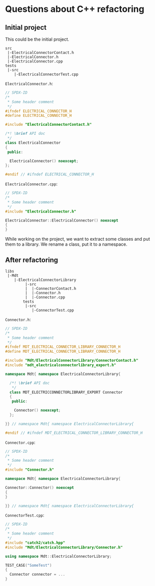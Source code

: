 # Questions about C++ refactoring

## Initial project

This could be the initial project.

```
src
 |-ElectricalConnectorContact.h
 |-ElectricalConnector.h
 |-ElectricalConnector.cpp
tests
 |-src
    |-ElectricalConnectorTest.cpp
```

`ElectricalConnector.h`:
```CPP
// SPDX-ID
/*
 * Some header comment
 */
#ifndef ELECTRICAL_CONNECTOR_H
#define ELECTRICAL_CONNECTOR_H

#include "ElectricalConnectorContact.h"

/*! \brief API doc
 */
class ElectricalConnector
{
 public:

  ElectricalConnector() noexcept;
};

#endif // #ifndef ELECTRICAL_CONNECTOR_H
```

`ElectricalConnector.cpp`:
```CPP
// SPDX-ID
/*
 * Some header comment
 */
#include "ElectricalConnector.h"

ElectricalConnector::ElectricalConnector() noexcept
{
}
```

While working on the project, we want to extract some classes and put them to a library.
We rename a class, put it to a namespace.

## After refactoring



```
libs
 |-Mdt
    |-ElectricalConnectorLibrary
         |-src
         |  |-ConnectorContact.h
         |  |-Connector.h
         |  |-Connector.cpp
        tests
         |-src
            |-ConnectorTest.cpp
```

`Connector.h`:
```CPP
// SPDX-ID
/*
 * Some header comment
 */
#ifndef MDT_ELECTRICAL_CONNECTOR_LIBRARY_CONNECTOR_H
#define MDT_ELECTRICAL_CONNECTOR_LIBRARY_CONNECTOR_H

#include "Mdt/ElectricalConnectorLibrary/ConnectorContact.h"
#include "mdt_electricalconnectorlibrary_export.h"

namespace Mdt{ namespace ElectricalConnectorLibrary{

  /*! \brief API doc
   */
  class MDT_ELECTRICCONNECTORLIBRARY_EXPORT Connector
  {
   public:

    Connector() noexcept;
  };

}} // namespace Mdt{ namespace ElectricalConnectorLibrary{

#endif // #ifndef MDT_ELECTRICAL_CONNECTOR_LIBRARY_CONNECTOR_H
```

`Connector.cpp`:
```CPP
// SPDX-ID
/*
 * Some header comment
 */
#include "Connector.h"

namespace Mdt{ namespace ElectricalConnectorLibrary{

Connector::Connector() noexcept
{
}

}} // namespace Mdt{ namespace ElectricalConnectorLibrary{
```

`ConnectorTest.cpp`:
```CPP
// SPDX-ID
/*
 * Some header comment
 */
#include "catch2/catch.hpp"
#include "Mdt/ElectricalConnectorLibrary/Connector.h"

using namespace Mdt::ElectricalConnectorLibrary;

TEST_CASE("SomeTest")
{
  Connector connector = ...
}
```
